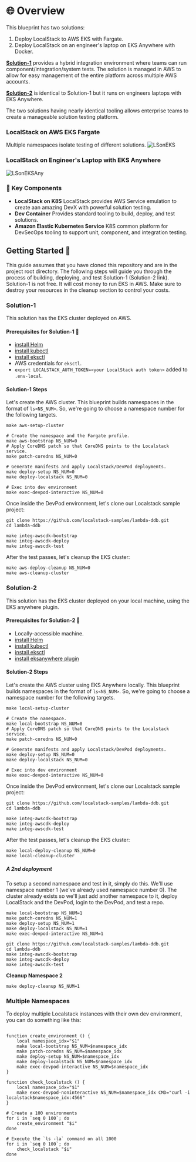 # 🌐 Overview

This blueprint has two solutions:

1. Deploy LocalStack to AWS EKS with Fargate. 
2. Deploy LocalStack on an engineer's laptop on EKS Anywhere with Docker.

[**Solution-1**](#solution-1) provides a hybrid integration environment where teams can run component/integration/system tests.
The solution is managed in AWS to allow for easy management of the entire platform across multiple AWS accounts.

[**Solution-2**](#solution-2) is identical to Solution-1 but it runs on engineers laptops with EKS Anywhere. 

The two solutions having nearly identical tooling allows enterprise teams to create a manageable
solution testing platform.

### LocalStack on AWS EKS Fargate
Multiple namespaces isolate testing of different solutions.
![LSonEKS](./docs/design-ls-on-aws-eks.drawio.png "LSonEKS")

### LocalStack on Engineer's Laptop with EKS Anywhere
![LSonEKSAny](./docs/design-ls-on-eksany.drawio.png "LSonEKSAny")

### 🔑 Key Components

- **LocalStack on K8S**
    LocalStack provides AWS Service emulation to create aan amazing DevX with powerful solution testing. 
- **Dev Container**
    Provides standard tooling to build, deploy, and test solutions. 
- **Amazon Elastic Kubernetes Service**
    K8S common platform for DevSecOps tooling to support unit, component, and integration testing.

## Getting Started 🏁

This guide assumes that you have cloned this repository and are in the project root directory. The following steps will
guide you through the process of building, deploying, and test Solution-1 (Solution-2 link).
Solution-1 is not free. It will cost money to run EKS in AWS. Make sure to destroy your resources in the cleanup
section to control your costs.

### Solution-1

This solution has the EKS cluster deployed on AWS.

#### Prerequisites for Solution-1 🧰

- [install Helm](https://helm.sh/docs/intro/install/)
- [install kubectl](https://kubernetes.io/docs/tasks/tools/)
- [install eksctl](https://eksctl.io/installation/)
- AWS credentials for `eksctl`.
- `export LOCALSTACK_AUTH_TOKEN=<your LocalStack auth token>` added to `.env-local`.

#### Solution-1 Steps

Let's create the AWS cluster. This blueprint builds namespaces in the format of `ls<NS_NUM>`. So, we're going
to choose a namespace number for the following targets.

```shell
make aws-setup-cluster

# Create the namespace and the Fargate profile.
make aws-bootstrap NS_NUM=0
# Apply CoreDNS patch so that CoreDNS points to the Localstack service.
make patch-coredns NS_NUM=0

# Generate manifests and apply Localstack/DevPod deployments.
make deploy-setup NS_NUM=0
make deploy-localstack NS_NUM=0

# Exec into dev environment
make exec-devpod-interactive NS_NUM=0
```

Once inside the DevPod environment, let's clone our Localstack sample project:

```shell
git clone https://github.com/localstack-samples/lambda-ddb.git
cd lambda-ddb

make integ-awscdk-bootstrap
make integ-awscdk-deploy
make integ-awscdk-test
```

After the test passes, let's cleanup the EKS cluster:

```shell
make aws-deploy-cleanup NS_NUM=0
make aws-cleanup-cluster
```

### Solution-2

This solution has the EKS cluster deployed on your local machine, using the EKS anywhere plugin.

#### Prerequisites for Solution-2 🧰

- Locally-accessible machine.
- [install Helm](https://helm.sh/docs/intro/install/)
- [install kubectl](https://kubernetes.io/docs/tasks/tools/)
- [install eksctl](https://eksctl.io/installation/)
- [install eksanywhere plugin](https://anywhere.eks.amazonaws.com/docs/getting-started/install/)

#### Solution-2 Steps

Let's create the AWS cluster using EKS Anywhere locally. This blueprint builds namespaces in the format of `ls<NS_NUM>`. So, we're going to choose a namespace number for the following targets.

```shell
make local-setup-cluster

# Create the namespace.
make local-bootstrap NS_NUM=0
# Apply CoreDNS patch so that CoreDNS points to the Localstack service.
make patch-coredns NS_NUM=0

# Generate manifests and apply Localstack/DevPod deployments.
make deploy-setup NS_NUM=0
make deploy-localstack NS_NUM=0

# Exec into dev environment
make exec-devpod-interactive NS_NUM=0
```

Once inside the DevPod environment, let's clone our Localstack sample project:

```shell
git clone https://github.com/localstack-samples/lambda-ddb.git
cd lambda-ddb

make integ-awscdk-bootstrap
make integ-awscdk-deploy
make integ-awscdk-test
```

After the test passes, let's cleanup the EKS cluster:

```shell
make local-deploy-cleanup NS_NUM=0
make local-cleanup-cluster
```

##### A 2nd deployment

To setup a second namespace and test in it, simply do this.
We'll use namespace number 1 (we've already used namespace number 0).
The cluster already exists so we'll just add another namespace to it,
deploy LocalStack and the DevPod, login to the DevPod, and test a repo.

```shell
make local-bootstrap NS_NUM=1
make patch-coredns NS_NUM=1
make deploy-setup NS_NUM=1
make deploy-localstack NS_NUM=1
make exec-devpod-interactive NS_NUM=1

git clone https://github.com/localstack-samples/lambda-ddb.git
cd lambda-ddb
make integ-awscdk-bootstrap
make integ-awscdk-deploy
make integ-awscdk-test
```

**Cleanup Namespace 2**

```shell
make deploy-cleanup NS_NUM=1
```

### Multiple Namespaces

To deploy multiple Localstack instances with their own dev environment, you can do something like this:

```shell

function create_environment () {
    local namespace_idx="$1"
    make local-bootstrap NS_NUM=$namespace_idx
    make patch-coredns NS_NUM=$namespace_idx
    make deploy-setup NS_NUM=$namespace_idx
    make deploy-localstack NS_NUM=$namespace_idx
    make exec-devpod-interactive NS_NUM=$namespace_idx
}

function check_localstack () {
    local namespace_idx="$1"
    make exec-devpod-noninteractive NS_NUM=$namespace_idx CMD="curl -i localstack$namespace_idx:4566"
}

# Create a 100 environments
for i in `seq 0 100`; do
    create_environment "$i"
done

# Execute the `ls -la` command on all 1000
for i in `seq 0 100`; do
    check_localstack "$i"
done
```
